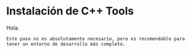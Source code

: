 # Instalación de C++ Tools

Hola.

```{note}
Este paso no es absolutamente necesario, pero es recomendable para tener un entorno de desarrollo más completo.
```
